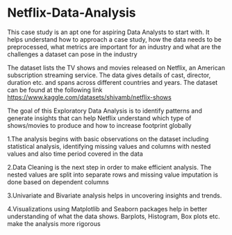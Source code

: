 # Netflix-Data-Analysis
This case study is an apt one for aspiring Data Analysts to start with. It helps understand how to approach a case study, how the data needs to be preprocessed, what metrics are important for an industry and what are the challenges a dataset can pose in the industry

The dataset lists the TV shows and movies released on Netflix, an American subscription
streaming service.
The data gives details of cast, director, duration etc. and spans across different countries
and years. The dataset can be found at the following link https://www.kaggle.com/datasets/shivamb/netflix-shows

The goal of this Exploratory Data Analysis is to identify patterns and generate insights
that can help Netflix understand which type of shows/movies to produce and how to
increase footprint globally

1.The analysis begins with basic observations on the dataset including statistical analysis, identifying missing values and columns with nested values and also time period covered in the data

2.Data Cleaning is the next step in order to make efficient analysis. The nested values are split into separate rows and missing value imputation is done based on dependent columns

3.Univariate and Bivariate analysis helps in uncovering insights and trends. 

4.Visualizations using Matplotlib and Seaborn packages help in better understanding of what the data shows. Barplots, Histogram, Box plots etc. make the analysis more rigorous
